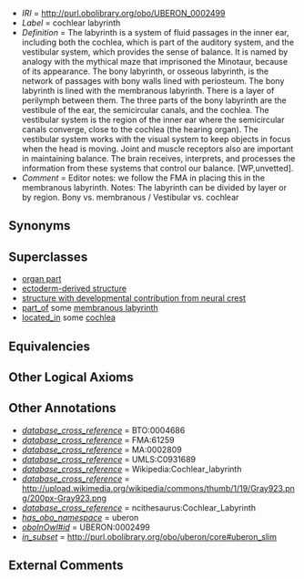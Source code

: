  * *IRI* = http://purl.obolibrary.org/obo/UBERON_0002499
 * *Label* = cochlear labyrinth
 * *Definition* = The labyrinth is a system of fluid passages in the inner ear, including both the cochlea, which is part of the auditory system, and the vestibular system, which provides the sense of balance. It is named by analogy with the mythical maze that imprisoned the Minotaur, because of its appearance. The bony labyrinth, or osseous labyrinth, is the network of passages with bony walls lined with periosteum. The bony labyrinth is lined with the membranous labyrinth. There is a layer of perilymph between them. The three parts of the bony labyrinth are the vestibule of the ear, the semicircular canals, and the cochlea. The vestibular system is the region of the inner ear where the semicircular canals converge, close to the cochlea (the hearing organ). The vestibular system works with the visual system to keep objects in focus when the head is moving. Joint and muscle receptors also are important in maintaining balance. The brain receives, interprets, and processes the information from these systems that control our balance. [WP,unvetted].
 * *Comment* = Editor notes: we follow the FMA in placing this in the membranous labyrinth. Notes: The labyrinth can be divided by layer or by region. Bony vs. membranous / Vestibular vs. cochlear

## Synonyms


## Superclasses

 * [organ part](../../UBERON/64/UBERON_0000064.md)
 * [ectoderm-derived structure](../../UBERON/21/UBERON_0004121.md)
 * [structure with developmental contribution from neural crest](../../UBERON/14/UBERON_0010314.md)
 * [part_of](../../BFO/50/BFO_0000050.md) some [membranous labyrinth](../../UBERON/49/UBERON_0001849.md)
 * [located_in](../../RO/25/RO_0001025.md) some [cochlea](../../UBERON/44/UBERON_0001844.md)

## Equivalencies


## Other Logical Axioms


## Other Annotations

 * *[database_cross_reference](../../ef/oboInOwl#hasDbXref.md)* = BTO:0004686
 * *[database_cross_reference](../../ef/oboInOwl#hasDbXref.md)* = FMA:61259
 * *[database_cross_reference](../../ef/oboInOwl#hasDbXref.md)* = MA:0002809
 * *[database_cross_reference](../../ef/oboInOwl#hasDbXref.md)* = UMLS:C0931689
 * *[database_cross_reference](../../ef/oboInOwl#hasDbXref.md)* = Wikipedia:Cochlear_labyrinth
 * *[database_cross_reference](../../ef/oboInOwl#hasDbXref.md)* = http://upload.wikimedia.org/wikipedia/commons/thumb/1/19/Gray923.png/200px-Gray923.png
 * *[database_cross_reference](../../ef/oboInOwl#hasDbXref.md)* = ncithesaurus:Cochlear_Labyrinth
 * *[has_obo_namespace](../../ce/oboInOwl#hasOBONamespace.md)* = uberon
 * *[oboInOwl#id](../../id/oboInOwl#id.md)* = UBERON:0002499
 * *[in_subset](../../et/oboInOwl#inSubset.md)* = http://purl.obolibrary.org/obo/uberon/core#uberon_slim

## External Comments

